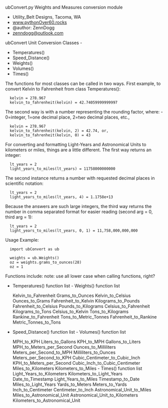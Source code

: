 ubConvert.py
Weights and Measures conversion module

- Utility_Belt Designs, Tacoma, WA
- www.pythonOver60.rocks
- @author: ZennDogg
- zenndogg@outlook.com

ubConvert Unit Conversion Classes -

  - Temperatures()
  - Speed_Distance()
  - Weights()
  - Volumes()
  - Times()

  The functions for most classes can be called in two ways.
  First example, to convert Kelvin to Fahrenheit from class Temperatures():

      kelvin = 278.967
      kelvin_to_fahrenheit(kelvin) = 42.74059999999997

  The second way is with a number representing the rounding factor, where:
      - 0=integer, 1=one decimal place, 2=two decimal places, etc.,

      kelvin = 278.967
      kelvin_to_fahrenheit(kelvin, 2) = 42.74, or,
      kelvin_to_fahrenheit(kelvin, 0) = 43

  For converting and formatting Light-Years and Astronomical Units to kilometers
  or miles, things are a little different. The first way returns an integer:

      lt_years = 2
      light_years_to_miles(lt_years) = 11758000000000

  The second instance returns a number with requested decimal places in
  scientific notation:

      lt_years = 2
      light_years_to_miles(lt_years, 4) = 1.1758e+13

  Because the answers are such large integers, the third way returns the number
  in comma separated format for easier reading (second arg = 0, third arg = 1):

      lt_years = 2
      light_years_to_miles(lt_years, 0, 1) = 11,758,000,000,000

 Usage Example:

      import ubConvert as ub

      weights = ub.Weights()
      oz = weights.grams_to_ounces(28)
      oz = 1


  Functions include: note: use all lower case when calling functions, right?

  - Temperatures() function list            - Weights() function list

      Kelvin_to_Fahrenheit                      Grams_to_Ounces
      Kelvin_to_Celsius                         Ounces_to_Grams
      Fahrenheit_to_Kelvin                      Kilograms_to_Pounds
      Fahrenheit_to_Celsius                     Pounds_to_Kilograms
      Celsius_to_Fahrenheit                     Kilograms_to_Tons
      Celsius_to_Kelvin                         Tons_to_Kilograms
      Rankine_to_Fahrenheit                     Tons_to_Metric_Tonnes
      Fahrenheit_to_Rankine                     Metric_Tonnes_to_Tons

  - Speed_Distance() function list          - Volumes() function list

      MPH_to_KPH                                 Liters_to_Gallons
      KPH_to_MPH                                 Gallons_to_Liters
      MPH_to_Meters_per_Second                   Ounces_to_Milliliters
      Meters_per_Second_to_MPH                   Milliliters_to_Ounces
      Meters_per_Second_to_KPH                   Cubic_Centimeter_to_Cubic_Inch
      KPH_to_Meters_per_Second                   Cubic_Inch_to_Cubic_Centimeter
      Miles_to_Kilometers
      Kilometers_to_Miles                    - Times() function list
      Light_Years_to_Kilometers
      Kilometers_to_Light_Years                  Date_to_Timestamp
      Light_Years_to_Miles                       Timestamp_to_Date
      Miles_to_Light_Years
      Yards_to_Meters
      Meters_to_Yards
      Inch_to_Centimeter
      Centimeter_to_Inch
      Astronomical_Unit_to_Miles
      Miles_to_Astronomical_Unit
      Astronomical_Unit_to_Kilometers
      Kilometers_to_Astronomical_Unit
